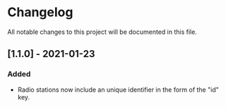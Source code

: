 # Changelog
All notable changes to this project will be documented in this file.


## [1.1.0] - 2021-01-23
### Added
- Radio stations now include an unique identifier in the form of the "id" key.
